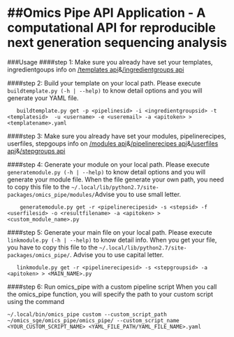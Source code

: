 ##Omics Pipe API Application - A computational API for reproducible next generation sequencing analysis
=============================
###Usage
####step 1: Make sure you already have set your templates, ingredientgoups info on [/templates api](http://aws1niagads.org:8000/templates)&[/ingredientgroups api](http://aws1niagads.org:8000/ingredientgroups)

####step 2: Build your template on your local path. Please execute  ```buildtemplate.py (-h | --help)``` to know detail options and you will generate your YAML file.

```
   buildtemplate.py get -p <pipelinesid> -i <ingredientgroupsid> -t <templatesid>  -u <username> -e <useremail> -a <apitoken> > <templatename>.yaml
```

####step 3: Make sure you already have set your modules, pipelinerecipes, userfiles, stepgoups info on [/modules api](http://aws1niagads.org:8000/modules)&[/pipelinerecipes api](http://aws1niagads.org:8000/pipelinerecipes)&[/userfiles api](http://aws1niagads.org:8000/userfiles)&[/stepgroups api](http://aws1niagads.org:8000/stepgroups)

####step 4: Generate your module on your local path. Please execute ```generatemodule.py (-h | --help)``` to know detail options and you will generate your module file. When the file generate your own path, you need to copy this file to the ```~/.local/lib/python2.7/site-packages/omics_pipe/modules/```Advise you to use small letter.

```
    generatemodule.py get -r <pipelinerecipesid> -s <stepsid> -f <userfilesid> -o <resultfilename> -a <apitoken> > <custom_module_name>.py
```

####step 5: Generate your main file on your local path. Please execute ```linkmodule.py (-h | --help)``` to know detail info. When you get your file, you have to copy this file to the ```~/.local/lib/python2.7/site-packages/omics_pipe/```. Advise you to use capital letter.

```
   linkmodule.py get -r <pipelinerecipesid> -s <stepgroupsid> -a <apitoken> > <MAIN_NAME>.py
```

####step 6: Run omics_pipe with a custom pipeline script When you call the omics_pipe function, you will specify the path to your custom script using the command 

```
~/.local/bin/omics_pipe custom --custom_script_path ~/omics_sge/omics_pipe/omics_pipe/ --custom_script_name <YOUR_CUSTOM_SCRIPT_NAME> <YAML_FILE_PATH/YAML_FILE_NAME>.yaml
```
